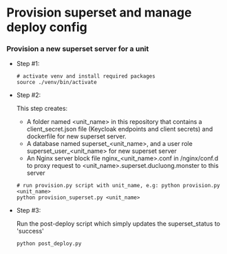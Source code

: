 # Provision superset and manage deploy config

### Provision a new superset server for a unit

- Step #1:
    ```
    # activate venv and install required packages
    source ./venv/bin/activate
    ```

- Step #2:

    This step creates:
    - A folder named <unit_name> in this repository that contains a client_secret.json file (Keycloak endpoints and client secrets) and dockerfile for new superset server. 
    - A database named superset_\<unit_name\>, and a user role superset_user_<unit_name> for new superset server
    - An Nginx server block file nginx_<unit_name>.conf in /nginx/conf.d to proxy request to <unit_name>.superset.ducluong.monster to this server 

    ```
    # run provision.py script with unit_name, e.g: python provision.py <unit_name>
    python provision_superset.py <unit_name>
    ```

- Step #3:

    Run the post-deploy script which simply updates the superset_status to 'success'
    ```
    python post_deploy.py
    ```